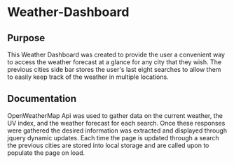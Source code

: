 # Weather-Dashboard

## Purpose
This Weather Dashboard was created to provide the user a convenient way to access the weather forecast at a glance for any city that they wish. The previous cities side bar stores the user's last eight searches to allow them to easily keep track of the weather in multiple locations.

## Documentation
OpenWeatherMap Api was used to gather data on the current weather, the UV index, and the weather forecast for each search. Once these responses were gathered the desired information was extracted and displayed through jquery dynamic updates. Each time the page is updated through a search the previous cities are stored into local storage and are called upon to populate the page on load. 